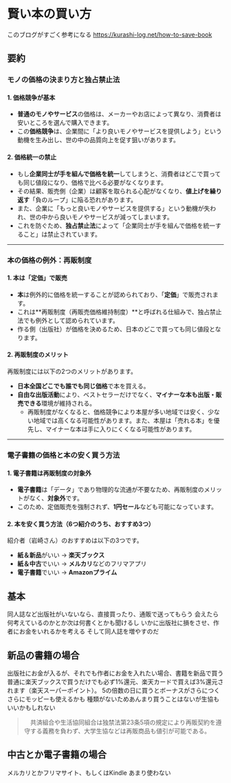 # 賢い本の買い方

このブログがすごく参考になる
https://kurashi-log.net/how-to-save-book

## 要約

### モノの価格の決まり方と独占禁止法

#### 1. 価格競争が基本
* **普通のモノやサービス**の価格は、メーカーやお店によって異なり、消費者は安いところを選んで購入できます。
* この**価格競争**は、企業間に「より良いモノやサービスを提供しよう」という動機を生み出し、世の中の品質向上を促す狙いがあります。

#### 2. 価格統一の禁止
* もし**企業同士が手を組んで価格を統一**してしまうと、消費者はどこで買っても同じ値段になり、価格で比べる必要がなくなります。
* その結果、販売側（企業）は顧客を取られる心配がなくなり、**値上げを繰り返す**「負のループ」に陥る恐れがあります。
* また、企業に「もっと良いモノやサービスを提供する」という動機が失われ、世の中から良いモノやサービスが減ってしまいます。
* これを防ぐため、**独占禁止法**によって「企業同士が手を組んで価格を統一すること」は禁止されています。

---

### 本の価格の例外：再販制度

#### 1. 本は「定価」で販売
* **本**は例外的に価格を統一することが認められており、「**定価**」で販売されます。
* これは**再販制度（再販売価格維持制度）**と呼ばれる仕組みで、独占禁止法でも例外として認められています。
* 作る側（出版社）が価格を決めるため、日本のどこで買っても同じ値段となります。

#### 2. 再販制度のメリット
再販制度には以下の2つのメリットがあります。
* **日本全国どこでも誰でも同じ価格**で本を買える。
* **自由な出版活動**により、ベストセラーだけでなく、**マイナーな本も出版・販売できる**環境が維持される。
    * 再販制度がなくなると、価格競争により本屋が多い地域では安く、少ない地域では高くなる可能性があります。また、本屋は「売れる本」を優先し、マイナーな本は手に入りにくくなる可能性があります。

---

### 電子書籍の価格と本の安く買う方法

#### 1. 電子書籍は再販制度の対象外
* **電子書籍**は「データ」であり物理的な流通が不要なため、再販制度のメリットがなく、**対象外**です。
* このため、定価販売を強制されず、**1円セール**なども可能になっています。

#### 2. 本を安く買う方法（6つ紹介のうち、おすすめ3つ）
紹介者（岩崎さん）のおすすめは以下の3つです。
* **紙＆新品**がいい $\rightarrow$ **楽天ブックス**
* **紙＆中古**でいい $\rightarrow$ **メルカリ**などのフリマアプリ
* **電子書籍**でいい $\rightarrow$ **Amazonプライム**

## 基本

同人誌など出版社がいないなら、直接買ったり、通販で送ってもらう
会えたら何考えているのかとか次は何書くとかも聞けるし
いかに出版社に損をさせ、作者にお金をいれるかを考える
そして同人誌を増やすのだ

## 新品の書籍の場合

出版社にお金が入るが、それでも作者にお金を入れたい場合、書籍を新品で買う
普通に楽天ブックスで買うだけでも必ず1%還元、楽天カードで買えば3%還元されます（楽天スーパーポイント）。
5の倍数の日に買うとボーナスがさらにつく
さらにモッピーも使えるかも
種類がないためあんまり買うことはないが生協もいいかもしれない
>　共済組合や生活協同組合は独禁法第23条5項の規定により再販契約を遵守する義務を負わず、大学生協などは再販商品も値引が可能である。

## 中古とか電子書籍の場合

メルカリとかフリマサイト、もしくはKindle
あまり使わない

